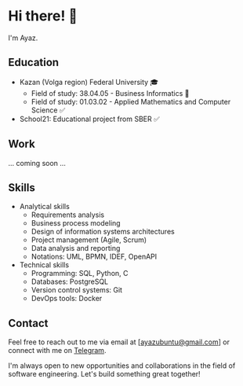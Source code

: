 # Hi there! :wave:

I'm Ayaz.

## Education 
- Kazan (Volga region) Federal University :mortar_board:
  - Field of study: 38.04.05 - Business Informatics :construction:
  - Field of study: 01.03.02 - Applied Mathematics and Computer Science :white_check_mark:
- School21: Educational project from SBER :white_check_mark:

## Work

... coming soon ...

## Skills

- Analytical skills
  - Requirements analysis
  - Business process modeling
  - Design of information systems architectures
  - Project management (Agile, Scrum)
  - Data analysis and reporting
  - Notations: UML, BPMN, IDEF, OpenAPI
- Technical skills
  - Programming: SQL, Python, C
  - Databases: PostgreSQL
  - Version control systems: Git
  - DevOps tools: Docker

## Contact

Feel free to reach out to me via email at [ayazubuntu@gmail.com] or connect with me on [Telegram](https://t.me/AyazMurtazin).

I'm always open to new opportunities and collaborations in the field of software engineering. Let's build something great together!
